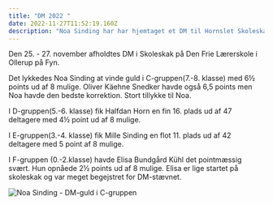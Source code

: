 ```yaml
---
title: "DM 2022 "
date: 2022-11-27T11:52:19.160Z
description: "Noa Sinding har har hjemtaget et DM til Hornslet Skoleskak. "
---
```

Den 25. - 27. november afholdtes DM i Skoleskak på Den Frie Lærerskole i Ollerup på Fyn.

Det lykkedes Noa Sinding at vinde guld i C-gruppen(7.-8. klasse) med 6½ points ud af 8 mulige. Oliver Käehne Snedker havde også 6,5 points men Noa havde den bedste korrektion. Stort tillykke til Noa.

I D﻿-gruppen(5.-6. klasse) fik Halfdan Horn en fin 16. plads ud af 47 deltagere med 4½ point ud af 8 mulige.

I E-gruppen(3.-4. klasse) fik Mille Sinding en flot 11. plads ud af  42 deltagere med 5 point af 8 mulige.

I F-gruppen (0.-2.klasse) havde Elisa Bundgård Kühl det pointmæssig svært. Hun opnåede 2½ points ud af 8 mulige. Elisa er lige startet på skoleskak og var meget begejstret for DM-stævnet.

![](/images/dm-guld-noa.jpg "Noa Sinding - DM-guld i C-gruppen")